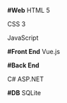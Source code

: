 **#Web**
HTML 5

CSS 3

JavaScript

**#Front End**
Vue.js


**#Back End**

C#
ASP.NET


**#DB**
SQLite

